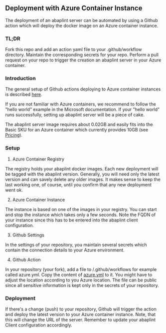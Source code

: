 ## Deployment with Azure Container Instance

The deployment of an abaplint server can be automated by using a Github action which will deploy the docker image on an Azure container instance.

### TL;DR

Fork this repo and add an action yaml file to your .github/workflow directory. Maintain the corresponding secrets for your repo. Perform a pull request on your 
repo to trigger the creation an abaplint server in your Azure container.

### Introduction

The general setup of Github actions deploying to Azure container instances is described 
[here](https://docs.microsoft.com/en-us/azure/container-instances/container-instances-github-action).

If you are not familiar with Azure containers, we recommend to follow the "hello world" example in the Microsoft documentation. 
If your "hello world" runs successfully, setting up abaplint server will be a piece of cake.

The abaplint server image requires about 0.02GB and easily fits into the Basic SKU for an Azure container which currently provides 10GB (see 
[Pricing](https://azure.microsoft.com/en-us/pricing/details/container-instances/)).

### Setup

1. Azure Container Registry

The registry holds your abaplint docker images. Each new deployment will be tagged with the abaplint version. Generally, you will need only the
latest version and can savely delete any older images. It makes sense to keep the last working one, of course, until you confirm that any
new deployment went ok.

2. Azure Container Instance

The instance is based on one of the images in your registry. You can start and stop the instance which takes only a few seconds. Note the FQDN
of your instance since this has to be entered into the abaplint client configuration.

3. Github Settings

In the settings of your repository, you maintain several secrets which contain the connection details to your Azure environment.

4. Github Action

In your repository (your fork), add a file to /.github/workflows for example called azure.yml. Copy the content of 
[azure.yml](https://github.com/mbtools/abaplint-sci-server/blob/master/.github/workflows/azure.yml) to it. You might have to
adjust the location according to you Azure location. The file can be public since all sensitive information is kept only in the secrets of your repository.

### Deployment

If there's a change (push) to your repository, Github will trigger the action and deploy the latest version to your Azure container instance. 
Note, that this will change the URL of the server. Remember to update your abaplint Client configuration accordingly.






